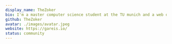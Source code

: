 ```yaml
---
display_name: TheZoker
bio: I'm a master computer science student at the TU munich and a web designer.
github: TheZoker
avatar: ./images/avatar.jpeg
website: https://gareis.io/
status: community
---
```


